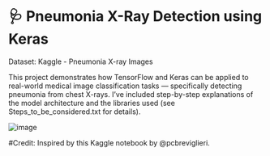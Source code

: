 

# 🩺 Pneumonia X-Ray Detection using Keras
Dataset: Kaggle - Pneumonia X-ray Images

This project demonstrates how TensorFlow and Keras can be applied to real-world medical image classification tasks — specifically detecting pneumonia from chest X-rays.
I’ve included step-by-step explanations of the model architecture and the libraries used (see Steps_to_be_considered.txt for details).


![image](https://github.com/SharmaShivani12/Pneumonia_X_RAY_Keras/assets/116270548/0dac3ffb-08ed-444d-9fbe-f4dccf1899af)

#Credit: Inspired by this Kaggle notebook by @pcbreviglieri.



 
